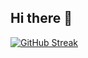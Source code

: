 ## Hi there 👋
[![GitHub Streak](https://github-readme-streak-stats.herokuapp.com?user=TorbjornF-H01&theme=dark&hide_border=true&exclude_days=Sun%2CSat)](https://git.io/streak-stats)
<!--
**TorbjornF-H01/TorbjornF-H01** is a ✨ _special_ ✨ repository because its `README.md` (this file) appears on your GitHub profile.

Here are some ideas to get you started:

- 🔭 I’m currently working on ...
- 🌱 I’m currently learning ...
- 👯 I’m looking to collaborate on ...
- 🤔 I’m looking for help with ...
- 💬 Ask me about ...
- 📫 How to reach me: ...
- 😄 Pronouns: ...
- ⚡ Fun fact: ...
-->
